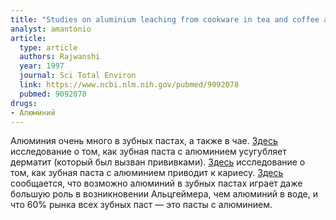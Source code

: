 ```yaml
---
title: "Studies on aluminium leaching from cookware in tea and coffee and estimation of aluminium content in toothpaste, baking powder and paan masala"
analyst: amantonio
article:
  type: article
  authors: Rajwanshi
  year: 1997
  journal: Sci Total Environ
  link: https://www.ncbi.nlm.nih.gov/pubmed/9092078
  pubmed: 9092078
drugs:
- Алюминий
---
```


Алюминия очень много в зубных пастах, а также в чае.
[Здесь](https://www.ncbi.nlm.nih.gov/pubmed/8462312) исследование о том, как зубная паста с алюминием усугубляет дерматит (который был вызван прививками).
[Здесь](https://www.ncbi.nlm.nih.gov/pubmed/9118189) исследование о том, как зубная паста с алюминием приводит к кариесу.
[Здесь](https://www.ncbi.nlm.nih.gov/pubmed/2256453) сообщается, что возможно алюминий в зубных пастах играет даже большую роль в возникновении Альцгеймера, чем алюминий в воде, и что 60% рынка всех зубных паст — это пасты с алюминием.
